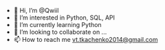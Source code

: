 - 👋 Hi, I’m @Qwiil
- 👀 I’m interested in Python, SQL, API
- 🌱 I’m currently learning Python
- 💞️ I’m looking to collaborate on ...
- 📫 How to reach me vt.tkachenko2014@gmail.com

<!---
Qwiil/Qwiil is a ✨ special ✨ repository because its `README.md` (this file) appears on your GitHub profile.
You can click the Preview link to take a look at your changes.
--->
